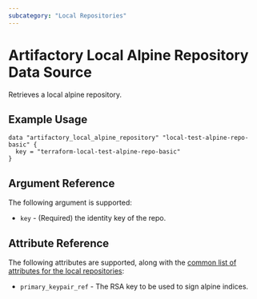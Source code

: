 ```yaml
---
subcategory: "Local Repositories"
---
```


# Artifactory Local Alpine Repository Data Source

Retrieves a local alpine repository.

## Example Usage

```hcl
data "artifactory_local_alpine_repository" "local-test-alpine-repo-basic" {
  key = "terraform-local-test-alpine-repo-basic"
}
```

## Argument Reference

The following argument is supported:

* `key` - (Required) the identity key of the repo.

## Attribute Reference

The following attributes are supported, along with the [common list of attributes for the local repositories](local.md):

* `primary_keypair_ref` - The RSA key to be used to sign alpine indices.
